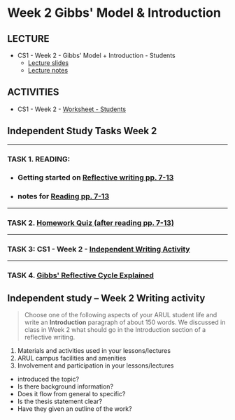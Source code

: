 # Week 2 Gibbs' Model & Introduction
## LECTURE
- CS1 - Week 2 - Gibbs' Model + Introduction - Students 
    - [Lecture slides](/csweek2GibbsModelIntroduction/materials/CS1Week2GibbsmodelIntroductionStudents.pptx)
    - [Lecture notes](/csweek2GibbsModelIntroduction/materials/CS1Week2GibbsmodelIntroductionStudents.md)
## ACTIVITIES
- CS1 - Week 2 - [Worksheet - Students](/csweek2GibbsModelIntroduction/materials/CS1Week2worksheetStudents.md) 
## Independent Study Tasks  Week 2 
---
### TASK 1. READING:
- ### Getting started on [Reflective writing pp. 7-13](/csweek2GibbsModelIntroduction/materials/CS1Week2Readingpp713PDF.pdf)
- ###  notes for [Reading pp. 7-13](/csweek2GibbsModelIntroduction/materials/CS1Week2Readingpp713PDF.md)
---
 ### TASK 2. [Homework Quiz (after reading pp. 7-13)](/csweek2GibbsModelIntroduction/materials/%20HomeworkQuizreading%20.md)
---
### TASK 3: CS1 - Week 2 - [Independent Writing Activity](/csweek2GibbsModelIntroduction/materials/IndependentstudyWeek2writingactivity.md)
---
### TASK 4. [Gibbs' Reflective Cycle Explained](https://youtu.be/-gbczr0lRf4)


## Independent study – Week 2 Writing activity
> Choose one of the following aspects of your ARUL student life and write an **Introduction** paragraph of about 150 words. We discussed in class in Week 2 what should go in the Introduction section of a reflective writing. 
 
 
1. Materials and activities used in your lessons/lectures 
2. ARUL campus facilities and amenities
3. Involvement and participation in your lessons/lectures

- introduced the topic?
- Is there background information? 
- Does it flow from general to specific?
- Is the thesis statement clear?
- Have they given an outline of the work?
